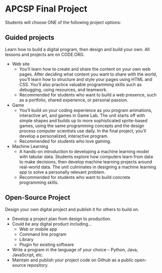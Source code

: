 # APCSP Final Project

Students will choose ONE of the following project options:

## Guided projects

Learn how to build a digital program, then design and build your own. All lessons and projects are on CODE.ORG.

- Web site
  - You’ll learn how to create and share the content on your own web pages. After deciding what content you want to share with the world, you’ll learn how to structure and style your pages using HTML and CSS. You’ll also practice valuable programming skills such as debugging, using resources, and teamwork.
  - Recommended for students who want to build a web presence, such as a portfolio, shared experience, or personal passion.
- Game
  - You’ll build on your coding experience as you program animations, interactive art, and games in Game Lab. The unit starts off with simple shapes and builds up to more sophisticated sprite-based games, using the same programming concepts and the design process computer scientists use daily. In the final project, you’ll develop a personalized, interactive program.
  - Recommended for students who love gaming.
- Machine Learning
  - A hands-on introduction to developing a machine learning model with tabular data. Students explore how computers learn from data to make decisions, then develop machine learning projects around real-world data. The unit culminates in designing a machine learning app to solve a personally relevant problem.
  - Recommended for students who want to build concrete programming skills.

## Open-Source Project

Design your own digital project and publish it for others to build on.

- Develop a project plan from design to production.
- Could be any digital product including…
  - Web or mobile app
  - Command line program
  - Library
  - Plugin for existing software
- Write a program in the language of your choice – Python, Java, JavaScript, etc.
- Maintain and publish your project code on Github as a public open-source repository.
